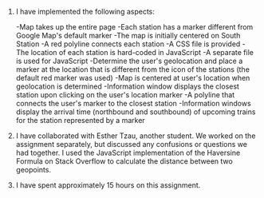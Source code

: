 1.	I have implemented the following aspects:

	-Map takes up the entire page
	-Each station has a marker different from Google Map's default marker
	-The map is initially centered on South Station
	-A red polyline connects each station
	-A CSS file is provided
	-The location of each station is hard-coded in JavaScript
	-A separate file is used for JavaScript
	-Determine the user's geolocation and place a marker at the location that
	 is different from the icon of the stations (the default red marker was 
	 used)
	-Map is centered at user's location when geolocation is determined
	-Information window displays the closest station upon clicking on the
	 user's location marker
	-A polyline that connects the user's marker to the closest station
	-Information windows display the arrival time (northbound and southbound)
	 of upcoming trains for the station represented by a marker

2.	I have collaborated with Esther Tzau, another student. We worked on the 
	assignment separately, but discussed any confusions or questions we had 
	together. I used the JavaScript implementation of the Haversine Formula on
	Stack Overflow to calculate the distance between two geopoints.

3.	I have spent approximately 15 hours on this assignment.

